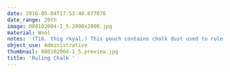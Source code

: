```yaml
---
date: 2016-05-04T17:53:48.677076
date_range: 20th
image: 080102004-1_5.2000x2000.jpg
material: Wool
notes: '(Tib. thig rkyal.) This pouch contains chalk dust used to rule a writing board.  '
object_use: Administrative
thumbnail: 080102004-1_5.preview.jpg
title: 'Ruling Chalk '
---
```


